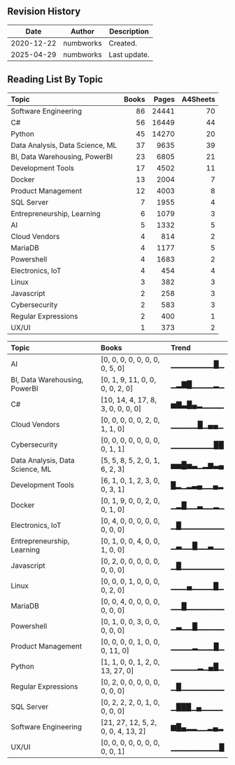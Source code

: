 ## Revision History

|Date|Author|Description|
|---|---|---|
|2020-12-22|numbworks|Created.|
|2025-04-29|numbworks|Last update.|

## Reading List By Topic

| Topic                           |   Books |   Pages |   A4Sheets |
|:--------------------------------|--------:|--------:|-----------:|
| Software Engineering            |      86 |   24441 |         70 |
| C#                              |      56 |   16449 |         44 |
| Python                          |      45 |   14270 |         20 |
| Data Analysis, Data Science, ML |      37 |    9635 |         39 |
| BI, Data Warehousing, PowerBI   |      23 |    6805 |         21 |
| Development Tools               |      17 |    4502 |         11 |
| Docker                          |      13 |    2004 |          7 |
| Product Management              |      12 |    4003 |          8 |
| SQL Server                      |       7 |    1955 |          4 |
| Entrepreneurship, Learning      |       6 |    1079 |          3 |
| AI                              |       5 |    1332 |          5 |
| Cloud Vendors                   |       4 |     814 |          2 |
| MariaDB                         |       4 |    1177 |          5 |
| Powershell                      |       4 |    1683 |          2 |
| Electronics, IoT                |       4 |     454 |          4 |
| Linux                           |       3 |     382 |          3 |
| Javascript                      |       2 |     258 |          3 |
| Cybersecurity                   |       2 |     583 |          3 |
| Regular Expressions             |       2 |     400 |          1 |
| UX/UI                           |       1 |     373 |          2 |

| Topic                           | Books                              | Trend      |
|:--------------------------------|:-----------------------------------|:-----------|
| AI                              | [0, 0, 0, 0, 0, 0, 0, 0, 5, 0]     | ▁▁▁▁▁▁▁▁█▁ |
| BI, Data Warehousing, PowerBI   | [0, 1, 9, 11, 0, 0, 0, 0, 2, 0]    | ▁▂▇█▁▁▁▁▂▁ |
| C#                              | [10, 14, 4, 17, 8, 3, 0, 0, 0, 0]  | ▅▇▃█▄▂▁▁▁▁ |
| Cloud Vendors                   | [0, 0, 0, 0, 0, 2, 0, 1, 1, 0]     | ▁▁▁▁▁█▁▄▄▁ |
| Cybersecurity                   | [0, 0, 0, 0, 0, 0, 0, 0, 1, 1]     | ▁▁▁▁▁▁▁▁██ |
| Data Analysis, Data Science, ML | [5, 5, 8, 5, 2, 0, 1, 6, 2, 3]     | ▅▅█▅▃▁▂▆▃▄ |
| Development Tools               | [6, 1, 0, 1, 2, 3, 0, 0, 3, 1]     | █▂▁▂▃▄▁▁▄▂ |
| Docker                          | [0, 1, 9, 0, 0, 2, 0, 0, 1, 0]     | ▁▂█▁▁▃▁▁▂▁ |
| Electronics, IoT                | [0, 4, 0, 0, 0, 0, 0, 0, 0, 0]     | ▁█▁▁▁▁▁▁▁▁ |
| Entrepreneurship, Learning      | [0, 1, 0, 0, 4, 0, 0, 1, 0, 0]     | ▁▃▁▁█▁▁▃▁▁ |
| Javascript                      | [0, 2, 0, 0, 0, 0, 0, 0, 0, 0]     | ▁█▁▁▁▁▁▁▁▁ |
| Linux                           | [0, 0, 0, 1, 0, 0, 0, 0, 2, 0]     | ▁▁▁▄▁▁▁▁█▁ |
| MariaDB                         | [0, 0, 4, 0, 0, 0, 0, 0, 0, 0]     | ▁▁█▁▁▁▁▁▁▁ |
| Powershell                      | [0, 1, 0, 0, 3, 0, 0, 0, 0, 0]     | ▁▃▁▁█▁▁▁▁▁ |
| Product Management              | [0, 0, 0, 0, 1, 0, 0, 0, 11, 0]    | ▁▁▁▁▂▁▁▁█▁ |
| Python                          | [1, 1, 0, 0, 1, 2, 0, 13, 27, 0]   | ▁▁▁▁▁▂▁▄█▁ |
| Regular Expressions             | [0, 2, 0, 0, 0, 0, 0, 0, 0, 0]     | ▁█▁▁▁▁▁▁▁▁ |
| SQL Server                      | [0, 2, 2, 2, 0, 1, 0, 0, 0, 0]     | ▁███▁▄▁▁▁▁ |
| Software Engineering            | [21, 27, 12, 5, 2, 0, 0, 4, 13, 2] | ▆█▄▂▂▁▁▂▄▂ |
| UX/UI                           | [0, 0, 0, 0, 0, 0, 0, 0, 0, 1]     | ▁▁▁▁▁▁▁▁▁█ |
